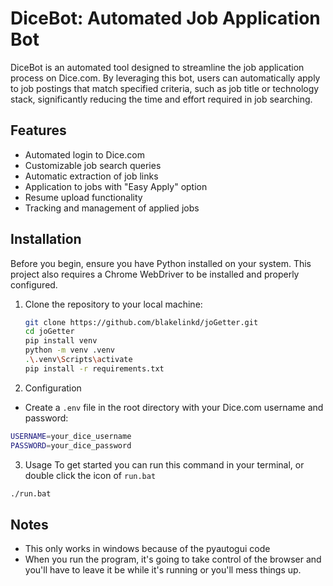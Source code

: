 # DiceBot: Automated Job Application Bot

DiceBot is an automated tool designed to streamline the job application process on Dice.com. By leveraging this bot, users can automatically apply to job postings that match specified criteria, such as job title or technology stack, significantly reducing the time and effort required in job searching.

## Features

- Automated login to Dice.com
- Customizable job search queries
- Automatic extraction of job links
- Application to jobs with "Easy Apply" option
- Resume upload functionality
- Tracking and management of applied jobs

## Installation

Before you begin, ensure you have Python installed on your system. This project also requires a Chrome WebDriver to be installed and properly configured.

1. Clone the repository to your local machine:
    ```bash
    git clone https://github.com/blakelinkd/joGetter.git
    cd joGetter
    pip install venv
    python -m venv .venv
    .\.venv\Scripts\activate
    pip install -r requirements.txt
    ```
2. Configuration
- Create a `.env` file in the root directory with your Dice.com username and password:
```bash
USERNAME=your_dice_username
PASSWORD=your_dice_password
```

3. Usage
To get started you can run this command in your terminal, or double click the icon of `run.bat`
```bash
./run.bat
```


## Notes
- This only works in windows because of the pyautogui code
- When you run the program, it's going to take control of the browser and you'll have to leave it be while it's running or you'll mess things up.
